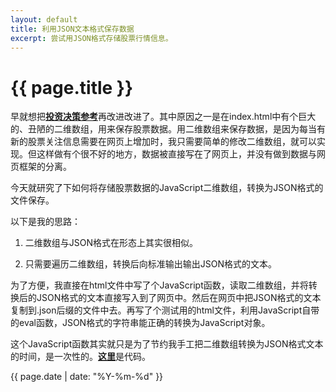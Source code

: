 ```yaml
---
layout: default
title: 利用JSON文本格式保存数据
excerpt: 尝试用JSON格式存储股票行情信息。
---
```

{{ page.title }}
================

早就想把[**投资决策参考**](http://cfishacker.com/stock/)再改进改进了。其中原因之一是在index.html中有个巨大的、丑陋的二维数组，用来保存股票数据。用二维数组来保存数据，是因为每当有新的股票关注信息需要在网页上增加时，我只需要简单的修改二维数组，就可以实现。但这样做有个很不好的地方，数据被直接写在了网页上，并没有做到数据与网页框架的分离。

今天就研究了下如何将存储股票数据的JavaScript二维数组，转换为JSON格式的文件保存。

以下是我的思路：

1. 二维数组与JSON格式在形态上其实很相似。

2. 只需要遍历二维数组，转换后向标准输出输出JSON格式的文本。

为了方便，我直接在html文件中写了个JavaScript函数，读取二维数组，并将转换后的JSON格式的文本直接写入到了网页中。然后在网页中把JSON格式的文本复制到.json后缀的文件中去。再写了个测试用的html文件，利用JavaScript自带的eval函数，JSON格式的字符串能正确的转换为JavaScript对象。

这个JavaScript函数其实就只是为了节约我手工把二维数组转换为JSON格式文本的时间，是一次性的。[**这里**](https://github.com/cforth/codefarm/tree/master/js/stockArrayToJson)是代码。

{{ page.date | date: "%Y-%m-%d" }}
